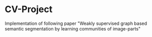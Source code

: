 # CV-Project
Implementation of following paper "Weakly supervised graph based semantic segmentation by learning communities of image-parts"
